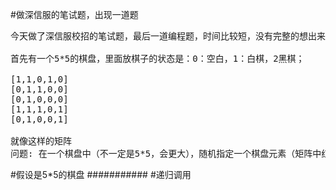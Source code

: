 #做深信服的笔试题，出现一道题
<pre>今天做了深信服校招的笔试题，最后一道编程题，时间比较短，没有完整的想出来：

首先有一个5*5的棋盘，里面放棋子的状态是：0：空白，1：白棋，2黑棋；

[1,1,0,1,0]
[0,1,1,0,0]
[0,1,0,0,0]
[1,1,1,0,1]
[0,1,0,0,1]

就像这样的矩阵
问题: 在一个棋盘中（不一定是5*5，会更大），随机指定一个棋盘元素（矩阵中红色位置），按照十字交叉的路线，最多连接了多少个棋子.（图中指定[0][0]这个点时，会选出连接的所有1.）
</pre>
#假设是5*5的棋盘
###########
#递归调用